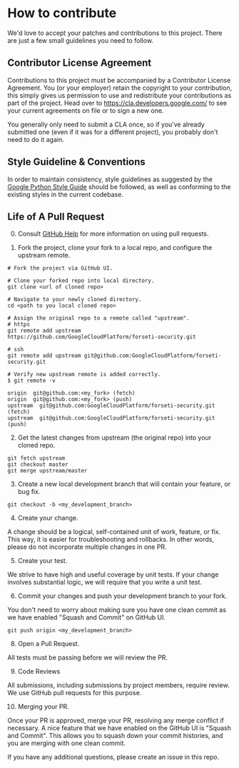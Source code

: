 # How to contribute

We'd love to accept your patches and contributions to this project. There are
just a few small guidelines you need to follow.

## Contributor License Agreement

Contributions to this project must be accompanied by a Contributor License
Agreement. You (or your employer) retain the copyright to your contribution,
this simply gives us permission to use and redistribute your contributions as
part of the project. Head over to <https://cla.developers.google.com/> to see
your current agreements on file or to sign a new one.

You generally only need to submit a CLA once, so if you've already submitted one
(even if it was for a different project), you probably don't need to do it
again.

## Style Guideline & Conventions

In order to maintain consistency, style guidelines as suggested by the
[Google Python Style Guide] should be followed, as well as conforming to
the existing styles in the current codebase.

## Life of A Pull Request

0. Consult [GitHub Help] for more information on using pull requests.

1. Fork the project, clone your fork to a local repo, and configure
the upstream remote.

```
# Fork the project via GitHub UI.

# Clone your forked repo into local directory.
git clone <url of cloned repo>

# Navigate to your newly cloned directory.
cd <path to you local cloned repo>

# Assign the original repo to a remote called "upstream".
# https
git remote add upstream https://github.com/GoogleCloudPlatform/forseti-security.git

# ssh
git remote add upstream git@github.com:GoogleCloudPlatform/forseti-security.git

# Verify new upstream remote is added correctly.
$ git remote -v

origin  git@github.com:<my_fork> (fetch)
origin  git@github.com:<my_fork> (push)
upstream  git@github.com:GoogleCloudPlatform/forseti-security.git (fetch)
upstream  git@github.com:GoogleCloudPlatform/forseti-security.git (push)
```

2. Get the latest changes from upstream (the original repo) into your
cloned repo.

```
git fetch upstream
git checkout master
git merge upstream/master
```

3. Create a new local development branch that will contain your feature,
or bug fix.

```
git checkout -b <my_development_branch>
```

4. Create your change.

A change should be a logical, self-contained unit of work, feature, or fix.
This way, it is easier for troubleshooting and rollbacks.  In other words,
please do not incorporate multiple changes in one PR.

5. Create your test.

We strive to have high and useful coverage by unit tests.  If your change
involves substantial logic, we will require that you write a unit test.

6. Commit your changes and push your development branch to your fork.

You don't need to worry about making sure you have one clean commit as we
have enabled "Squash and Commit" on GitHub UI.

```
git push origin <my_development_branch>
```

8. Open a Pull Request.

All tests must be passing before we will review the PR.

9. Code Reviews

All submissions, including submissions by project members, require review. We
use GitHub pull requests for this purpose.

10. Merging your PR.

Once your PR is approved, merge your PR, resolving any merge conflict
if necessary.  A nice feature that we have enabled on the GitHub UI is
"Squash and Commit".  This allows you to squash down your commit histories,
and you are merging with one clean commit.

If you have any additional questions, please create an issue in this repo.


[GitHub Help]: https://help.github.com/articles/about-pull-requests/
[Google Python Style Guide]: https://google.github.io/styleguide/pyguide.html
